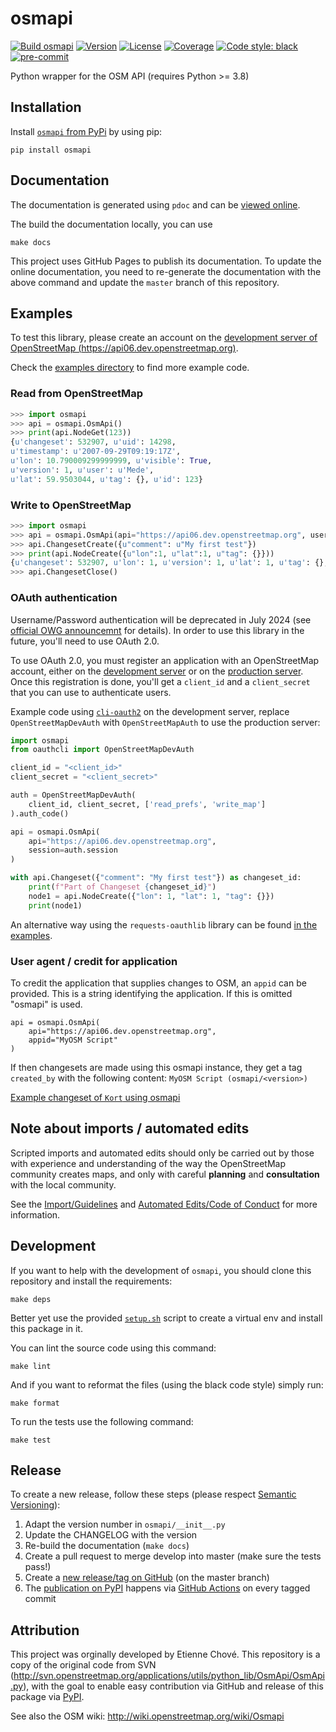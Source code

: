 osmapi
======

[![Build osmapi](https://github.com/metaodi/osmapi/actions/workflows/build.yml/badge.svg)](https://github.com/metaodi/osmapi/actions/workflows/build.yml)
[![Version](https://img.shields.io/pypi/v/osmapi.svg)](https://pypi.python.org/pypi/osmapi/)
[![License](https://img.shields.io/pypi/l/osmapi.svg)](https://github.com/metaodi/osmapi/blob/master/LICENSE.txt)
[![Coverage](https://img.shields.io/coveralls/metaodi/osmapi/develop.svg)](https://coveralls.io/r/metaodi/osmapi?branch=develop)
[![Code style: black](https://img.shields.io/badge/code%20style-black-000000.svg)](https://github.com/psf/black)
[![pre-commit](https://img.shields.io/badge/pre--commit-enabled-brightgreen?logo=pre-commit)](https://github.com/pre-commit/pre-commit)


Python wrapper for the OSM API (requires Python >= 3.8)

## Installation

Install [`osmapi` from PyPi](https://pypi.python.org/pypi/osmapi) by using pip: 

    pip install osmapi

## Documentation

The documentation is generated using `pdoc` and can be [viewed online](http://osmapi.metaodi.ch).

The build the documentation locally, you can use

    make docs

This project uses GitHub Pages to publish its documentation.
To update the online documentation, you need to re-generate the documentation with the above command and update the `master` branch of this repository.

## Examples

To test this library, please create an account on the [development server of OpenStreetMap (https://api06.dev.openstreetmap.org)](https://api06.dev.openstreetmap.org).

Check the [examples directory](https://github.com/metaodi/osmapi/tree/develop/examples) to find more example code.

### Read from OpenStreetMap

```python
>>> import osmapi
>>> api = osmapi.OsmApi()
>>> print(api.NodeGet(123))
{u'changeset': 532907, u'uid': 14298,
u'timestamp': u'2007-09-29T09:19:17Z',
u'lon': 10.790009299999999, u'visible': True,
u'version': 1, u'user': u'Mede',
u'lat': 59.9503044, u'tag': {}, u'id': 123}
```

### Write to OpenStreetMap

```python
>>> import osmapi
>>> api = osmapi.OsmApi(api="https://api06.dev.openstreetmap.org", username = u"metaodi", password = u"*******")
>>> api.ChangesetCreate({u"comment": u"My first test"})
>>> print(api.NodeCreate({u"lon":1, u"lat":1, u"tag": {}}))
{u'changeset': 532907, u'lon': 1, u'version': 1, u'lat': 1, u'tag': {}, u'id': 164684}
>>> api.ChangesetClose()
```

### OAuth authentication

Username/Password authentication will be deprecated in July 2024
(see [official OWG announcemnt](https://blog.openstreetmap.org/2024/04/17/oauth-1-0a-and-http-basic-auth-shutdown-on-openstreetmap-org/) for details).
In order to use this library in the future, you'll need to use OAuth 2.0.

To use OAuth 2.0, you must register an application with an OpenStreetMap account, either on the
[development server](https://master.apis.dev.openstreetmap.org/oauth2/applications)
or on the [production server](https://www.openstreetmap.org/oauth2/applications).
Once this registration is done, you'll get a `client_id` and a `client_secret` that you can use to authenticate users.

Example code using [`cli-oauth2`](https://github.com/Zverik/cli-oauth2) on the development server, replace `OpenStreetMapDevAuth` with `OpenStreetMapAuth` to use the production server:

```python
import osmapi
from oauthcli import OpenStreetMapDevAuth

client_id = "<client_id>"
client_secret = "<client_secret>"

auth = OpenStreetMapDevAuth(
    client_id, client_secret, ['read_prefs', 'write_map']
).auth_code()

api = osmapi.OsmApi(
    api="https://api06.dev.openstreetmap.org",
    session=auth.session
)

with api.Changeset({"comment": "My first test"}) as changeset_id:
    print(f"Part of Changeset {changeset_id}")
    node1 = api.NodeCreate({"lon": 1, "lat": 1, "tag": {}})
    print(node1)
```

An alternative way using the `requests-oauthlib` library can be found
[in the examples](https://github.com/metaodi/osmapi/blob/develop/examples/oauth2.py).


### User agent / credit for application

To credit the application that supplies changes to OSM, an `appid` can be provided.
This is a string identifying the application.
If this is omitted "osmapi" is used.

```
api = osmapi.OsmApi(
    api="https://api06.dev.openstreetmap.org",
    appid="MyOSM Script"
)
```

 If then changesets are made using this osmapi instance, they get a tag `created_by` with the following content: `MyOSM Script (osmapi/<version>)` 
 
 [Example changeset of `Kort` using osmapi](https://www.openstreetmap.org/changeset/55197785)

## Note about imports / automated edits

Scripted imports and automated edits should only be carried out by those with experience and understanding of the way the OpenStreetMap community creates maps, and only with careful **planning** and **consultation** with the local community.

See the [Import/Guidelines](http://wiki.openstreetmap.org/wiki/Import/Guidelines) and [Automated Edits/Code of Conduct](http://wiki.openstreetmap.org/wiki/Automated_Edits/Code_of_Conduct) for more information.

## Development

If you want to help with the development of `osmapi`, you should clone this repository and install the requirements:

    make deps

Better yet use the provided [`setup.sh`](https://github.com/metaodi/osmapi/blob/develop/setup.sh) script to create a virtual env and install this package in it. 

You can lint the source code using this command:

    make lint

And if you want to reformat the files (using the black code style) simply run:

    make format

To run the tests use the following command:

    make test

## Release

To create a new release, follow these steps (please respect [Semantic Versioning](http://semver.org/)):

1. Adapt the version number in `osmapi/__init__.py`
1. Update the CHANGELOG with the version
1. Re-build the documentation (`make docs`)
1. Create a pull request to merge develop into master (make sure the tests pass!)
1. Create a [new release/tag on GitHub](https://github.com/metaodi/osmapi/releases) (on the master branch)
1. The [publication on PyPI](https://pypi.python.org/pypi/osmapi) happens via [GitHub Actions](https://github.com/metaodi/osmapi/actions/workflows/publish_python.yml) on every tagged commit

## Attribution

This project was orginally developed by Etienne Chové.
This repository is a copy of the original code from SVN (http://svn.openstreetmap.org/applications/utils/python_lib/OsmApi/OsmApi.py), with the goal to enable easy contribution via GitHub and release of this package via [PyPI](https://pypi.python.org/pypi/osmapi).

See also the OSM wiki: http://wiki.openstreetmap.org/wiki/Osmapi
